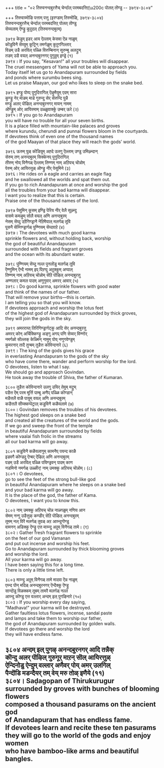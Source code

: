 +++
title = "०२ तिरुवनन्दबुरत्तैच् चेर्न्दाल् परमबदत्तिऱ्\u200c पोलत् तॊण्डु -- ३७९४-३८०४"

+++
तिरुवाय्मॊऴि पत्ताम् पत्तु (इरण्डाम् तिरुमॊऴि, ३७९४-३८०४)  
तिरुवनन्दबुरत्तैच् चेर्न्दाल् परमबदत्तिऱ्‌ पोलत् तॊण्डु  
सॆय्यलाम् ऎण्ड्रु कूऱुदल् (तिरुवनन्दबुरम्)  

३७९४ कॆडुम् इडर् आय ऎल्लाम् केसवा ऎन्न नाळुम्  
कॊडुविनै सॆय्युम् कूट्रिन् तमर्गळुम् कुऱुगगिल्लार्  
विडम् उडै अरविल् पळ्ळि विरुम्बिनान् सुरुम्बु अलट्रुम्  
तडम् उडै वयल् अनन्दबुरनगर् पुगुदुम् इण्ड्रे (१)  
३७९४। If you say, "Kesavan!" all your troubles will disappear.  
The cruel messengers of Yama will not be able to approach you.  
Today itself let us go to Anandapuram surrounded by fields  
and ponds where surumbu bees sing.  
Let us praise Maayan, our god who likes to sleep on the snake bed.  

३७९५ इण्ड्रु पोय्प् पुगुदिरागिल् ऎऴुमैयुम् एदम् सारा  
कुण्ड्रु नेर् माडम् माडे गुरुन्दु सेर् सॆरुन्दि पुन्नै  
मण्ड्रु अलर् पॊऴिल् अनन्दबुरनगर् मायन् नामम्  
ऒण्ड्रुम् ओर् आयिरमाम् उळ्ळुवार्क्कु उम्बर् ऊरे (२)  
३७९५। If you go to Anandapuram  
you will have no trouble for all your seven births.  
It is a place filled with mountain-like palaces and groves  
where kurundu, cherundi and punnai flowers bloom in the courtyards.  
If devotees think of even one of the thousand names  
of the god Maayan of that place they will reach the gods’ world.  

३७९६ ऊरुम् पुळ् कॊडियुम् अह्दे उलगु ऎल्लाम् उण्डु उमिऴ्न्दान्  
सेरुम् तण् अनन्दबुरम् सिक्कॆनप् पुगुदिरागिल्  
तीरुम् नोय् विनैगळ् ऎल्लाम् तिण्णम् नाम् अऱियच् चॊन्नोम्  
पेरुम् ओर् आयिरत्तुळ् ऒण्ड्रु नीर् पेसुमिने (३)  
३७९६। He rides on a eagle and carries an eagle flag  
and he swallowed all the worlds and spat them out.  
If you go to rich Anandapuram at once and worship the god  
all the troubles from your bad karma will disappear.  
I want you to realize that this is certain.  
Praise one of the thousand names of the lord.  

३७९७ पेसुमिन् कूसम् इण्ड्रि पॆरिय नीर् वेलै सूऴ्न्दु  
वासमे कमऴुम् सोलै वयल् अणि अनन्दबुरम्  
नेसम् सॆय्दु उऱैगिण्ड्रानै नॆऱिमैयाल् मलर्गळ् तूवि  
पूसनै सॆय्गिण्ड्रार्गळ् पुण्णियम् सॆय्दवाऱे (४)  
३७९७। The devotees with much good karma  
sprinkle flowers and, without holding back, worship  
the god of beautiful Anandapuram  
surrounded with fields and fragrant groves  
and the ocean with its abundant water.  

३७९८ पुण्णियम् सॆय्दु नल्ल पुनलॊडु मलर्गळ् तूवि  
ऎण्णुमिन् ऎन्दै नामम् इप् पिऱप्पु अऱुक्कुम् अप्पाल्  
तिण्णम् नाम् अऱियच् चॊन्नोम् सॆऱि पॊऴिल् अनन्दबुरत्तु  
अण्णलार् कमल पादम् अणुगुवार् अमरर् आवार् (५)  
३७९८। Do good karma, sprinkle flowers with good water  
and think of the names of our father.  
That will remove your births—this is certain.  
I am telling you so that you will know.  
If devotees approach and worship the lotus feet  
of the highest god of Anandapuram surrounded by thick groves,  
they will join the gods in the sky.  

३७९९ अमरराय्त् तिरिगिण्ड्रार्गट्कु आदि सेर् अनन्दबुरत्तु  
अमरर् कोन् अर्चिक्किण्ड्रु अङ्गु अगप् पणि सॆय्वर् विण्णोर्  
नमर्गळो सॊल्लक् केळ्मिन् नामुम् पोय् नणुगवेण्डुम्  
कुमरनार् तादै तुन्बम् तुडैत्त कोविन्दनारे (६)  
३७९९। The king of the gods gives his grace  
in everlasting Anandapuram to the gods of the sky  
who have come there, wander and perform worship for the lord.  
O devotees, listen to what I say.  
We should go and approach Govindan.  
He took away the trouble of Shiva, the father of Kumaran.  

३८०० तुडैत्त कोविन्दनारे उलगु उयिर् तेवुम् मट्रुम्  
पडैत्त ऎम् परम मूर्त्ति पाम्बु अणैप् पळ्ळि कॊण्डान्  
मडैत्तलै वाळै पायुम् वयल् अणि अनन्दबुरम्  
कडैत्तलै सीय्क्कप्पॆट्राल् कडुविनै कळैयलामे (७)  
३८००। Govindan removes the troubles of his devotees.  
The highest god sleeps on a snake bed  
and created all the creatures of the world and the gods.  
If we go and sweep the front of the temple  
in beautiful Anandapuram surrounded by fields  
where vaalai fish frolic in the streams  
all our bad karma will go away.  


३८०१ कडुविनै कळैयलागुम् कामनैप् पयन्द काळै  
इडवगै कॊण्डदु ऎन्बर् ऎऴिल् अणि अनन्दबुरम्  
पडम् उडै अरविल् पळ्ळि पयिण्ड्रवन् पादम् काण  
नडमिनो नमर्गळ् उळ्ळीर्! नाम् उमक्कु अऱियच् चॊन्नोम्। (८)  
३८०१। O devotees,  
go to see the feet of the strong bull-like god  
in beautiful Anandapuram where he sleeps on a snake bed  
and your bad karma will go away.  
It is the place of the god, the father of Kama.  
O devotees, I want you to know this.  

३८०२ नाम् उमक्कु अऱियच् चॊन्न नाळ्गळुम् नणिय आन  
सेमम् नन्गु उडैत्तुक् कण्डीर् सॆऱि पॊऴिल् अनन्दबुरम्  
तूमम् नल् विरै मलर्गळ् तुवळ् अऱ आय्न्दुगॊण्डु  
वामनन् अडिक्कु ऎण्ड्रु एत्त माय्न्दु अऱुम् विनैगळ् तामे। (९)  
३८०२। Gather fresh fragrant flowers to sprinkle  
on the feet of our god Vamanan  
and put out incense and worship his feet.  
Go to Anandapuram surrounded by thick blooming groves  
and worship the lord.  
All your karma will go away.  
I have been saying this for a long time.  
There is only a little time left.  

३८०३ माय्न्दु अऱुम् विनैगळ् तामे मादवा ऎन्न नाळुम्  
एय्न्द पॊन् मदिळ् अनन्दबुरनगर् ऎन्दैक्कु ऎण्ड्रु  
सान्दॊडु विळक्कम् तूबम् तामरै मलर्गळ् नल्ल  
आय्न्दु कॊण्डु एत्त वल्लार् अन्दम् इल् पुगऴिनारे (१०)  
३८०३। If you worship every day saying,  
"Madhava!" your karma will be destroyed.  
Gather faultless lotus flowers, incense, sandal paste  
and lamps and take them to worship our father,  
the god of Anandapuram surrounded by golden walls.  
If devotees go there and worship the lord  
they will have endless fame.  

३८०४ अन्दम् इल् पुगऴ् अनन्दबुरनगर् आदि तन्नैक्  
कॊन्दु अलर् पॊऴिल् गुरुगूर् माऱन् सॊल् आयिरत्तुळ्  
ऐन्दिनोडु ऐन्दुम् वल्लार् अणैवर् पोय् अमर् उलगिल्  
पैन्दॊडि मडन्दैयर् तम् वेय् मरु तोळ् इणैये (११)  
३८०४। Saḍagopan of Thirukurugur  
surrounded by groves with bunches of blooming flowers  
composed a thousand pasurams on the ancient god  
of Anandapuram that has endless fame.  
If devotees learn and recite these ten pasurams  
they will go to the world of the gods and enjoy women  
who have bamboo-like arms and beautiful bangles.  
----------  


